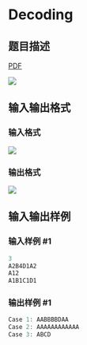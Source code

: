 # Decoding

## 题目描述

[problemUrl]: https://uva.onlinejudge.org/index.php?option=com_onlinejudge&Itemid=8&category=27&page=show_problem&problem=2536

[PDF](https://uva.onlinejudge.org/external/115/p11541.pdf)

![](https://cdn.luogu.com.cn/upload/vjudge_pic/UVA11541/80571664bda29e448da11a2895404eeb30db0354.png)

## 输入输出格式

### 输入格式

![](https://cdn.luogu.com.cn/upload/vjudge_pic/UVA11541/835bca72116ac2c10dbb656fc50a5a4372eb7372.png)

### 输出格式

![](https://cdn.luogu.com.cn/upload/vjudge_pic/UVA11541/45a6f8e37492c345a6d7c930926a7114b794e8c4.png)

## 输入输出样例

### 输入样例 #1

```cpp
3
A2B4D1A2
A12
A1B1C1D1
```


### 输出样例 #1

```cpp
Case 1: AABBBBDAA
Case 2: AAAAAAAAAAAA
Case 3: ABCD
```


